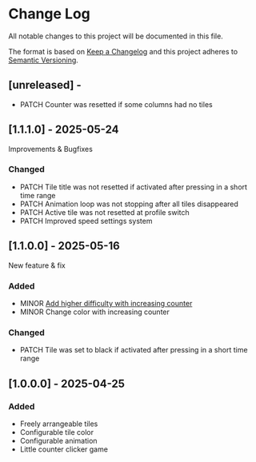 # Change Log

All notable changes to this project will be documented in this file.

The format is based on [Keep a Changelog](http://keepachangelog.com/)
and this project adheres to [Semantic Versioning](http://semver.org/).

## [unreleased] -

- PATCH Counter was resetted if some columns had no tiles

## [1.1.1.0] - 2025-05-24

Improvements & Bugfixes

### Changed

- PATCH Tile title was not resetted if activated after pressing in a short time range
- PATCH Animation loop was not stopping after all tiles disappeared
- PATCH Active tile was not resetted at profile switch
- PATCH Improved speed settings system

## [1.1.0.0] - 2025-05-16

New feature & fix

### Added

- MINOR [Add higher difficulty with increasing counter](https://github.com/Serveny/streamdeck-matrix/issues/1)
- MINOR Change color with increasing counter

### Changed

- PATCH Tile was set to black if activated after pressing in a short time range

## [1.0.0.0] - 2025-04-25

### Added

- Freely arrangeable tiles
- Configurable tile color
- Configurable animation
- Little counter clicker game
